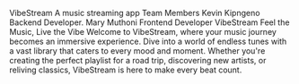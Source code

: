 VibeStream
A music streaming app
Team Members
Kevin Kipngeno
Backend Developer.
Mary Muthoni
Frontend Developer
VibeStream
Feel the Music, Live the Vibe Welcome to VibeStream, where your music journey becomes an immersive experience. Dive into a world of endless tunes with a vast library that caters to every mood and moment. Whether you're creating the perfect playlist for a road trip, discovering new artists, or reliving classics, VibeStream is here to make every beat count.
